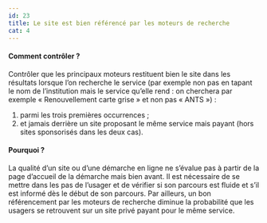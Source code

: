 ```yaml
---
id: 23
title: Le site est bien référencé par les moteurs de recherche
cat: 4
---
```


#### Comment contrôler ?

Contrôler que les principaux moteurs restituent bien le site dans les résultats lorsque l’on recherche le service (par exemple non pas en tapant le nom de l’institution mais le service qu’elle rend : on cherchera par exemple « Renouvellement carte grise » et non pas « ANTS ») :

1. parmi les trois premières occurrences ;
2. et jamais derrière un site proposant le même service mais payant (hors sites sponsorisés dans les deux cas).

#### Pourquoi ?

La qualité d’un site ou d’une démarche en ligne ne s’évalue pas à partir de la page d’accueil de la démarche mais bien avant. Il est nécessaire de se mettre dans les pas de l’usager et de vérifier si son parcours est fluide et s’il est informé dès le début de son parcours. Par ailleurs, un bon référencement par les moteurs de recherche diminue la probabilité que les usagers se retrouvent sur un site privé payant pour le même service.
